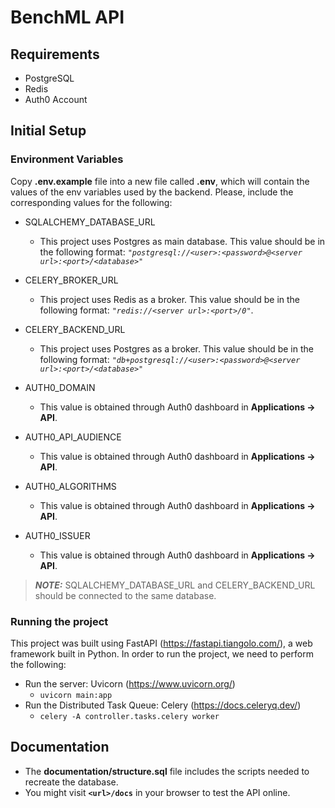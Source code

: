 # BenchML API

## Requirements
- PostgreSQL
- Redis
- Auth0 Account

## Initial Setup
### Environment Variables
Copy **.env.example** file into a new file called **.env**, which will contain the values of the env variables used by the backend. Please, include the corresponding values for the following:
- SQLALCHEMY_DATABASE_URL
    - This project uses Postgres as main database. This value should be in the following format: *`"postgresql://<user>:<password>@<server url>:<port>/<database>"`*
- CELERY_BROKER_URL
    - This project uses Redis as a broker. This value should be in the following format: *`"redis://<server url>:<port>/0"`*.
- CELERY_BACKEND_URL
    - This project uses Postgres as a broker. This value should be in the following format: *`"db+postgresql://<user>:<password>@<server url>:<port>/<database>"`*

- AUTH0_DOMAIN
    - This value is obtained through Auth0 dashboard in **Applications -> API**.
- AUTH0_API_AUDIENCE
    - This value is obtained through Auth0 dashboard in **Applications -> API**.
- AUTH0_ALGORITHMS
    - This value is obtained through Auth0 dashboard in **Applications -> API**.
- AUTH0_ISSUER
    - This value is obtained through Auth0 dashboard in **Applications -> API**.

> **_NOTE:_** SQLALCHEMY_DATABASE_URL and CELERY_BACKEND_URL should be connected to the same database.

### Running the project
This project was built using FastAPI (https://fastapi.tiangolo.com/), a web framework built in Python. In order to run the project, we need to perform the following:
- Run the server: Uvicorn (https://www.uvicorn.org/)
    - ```uvicorn main:app```
- Run the Distributed Task Queue: Celery (https://docs.celeryq.dev/)
    - ```celery -A controller.tasks.celery worker```

## Documentation
- The **documentation/structure.sql** file includes the scripts needed to recreate the database.
- You might visit **`<url>/docs`** in your browser to test the API online.